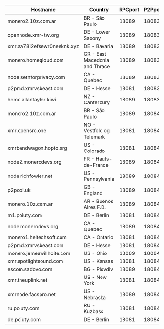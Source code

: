 Hostname | Country | RPCport | P2Pport
--- | --- | --- | ---
monero2.10z.com.ar | BR - São Paulo | 18089 | 18083
opennode.xmr-tw.org | DE - Lower Saxony | 18089 | 18083
xmr.aa78i2efsewr0neeknk.xyz | DE - Bavaria | 18089 | 18083
monero.homeqloud.com | GR - East Macedonia and Thrace | 18089 | 18083
node.sethforprivacy.com | CA - Quebec | 18089 | 18083
p2pmd.xmrvsbeast.com | DE - Hesse | 18081 | 18083
home.allantaylor.kiwi | NZ - Canterbury | 18089 | 18083
monero2.10z.com.ar | BR - São Paulo | 18089 | 18084
xmr.opensrc.one | NO - Vestfold og Telemark | 18081 | 18084
xmrbandwagon.hopto.org | US - Colorado | 18081 | 18084
node2.monerodevs.org | FR - Hauts-de-France | 18089 | 18084
node.richfowler.net | US - Pennsylvania | 18089 | 18084
p2pool.uk | GB - England | 18089 | 18084
monero.10z.com.ar | AR - Buenos Aires F.D. | 18089 | 18084
m1.poiuty.com | DE - Berlin | 18081 | 18084
node.monerodevs.org | CA - Quebec | 18089 | 18084
monero1.heitechsoft.com | CA - Ontario | 18081 | 18084
p2pmd.xmrvsbeast.com | DE - Hesse | 18081 | 18084
monero.jameswillhoite.com | US - Ohio | 18089 | 18084
xmr.spotlightsound.com | US - Kansas | 18081 | 18084
escom.sadovo.com | BG - Plovdiv | 18089 | 18084
xmr.theuplink.net | US - New York | 18081 | 18084
xmrnode.facspro.net | US - Nebraska | 18089 | 18084
ru.poiuty.com | RU - Kuzbass | 18081 | 18084
de.poiuty.com | DE - Berlin | 18081 | 18084
